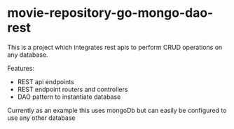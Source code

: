 # movie-repository-go-mongo-dao-rest

This is a project which integrates rest apis to perform CRUD operations on any database.

Features:
- REST api endpoints
- REST endpoint routers and controllers
- DAO pattern to instantiate database

Currently as an example this uses mongoDb but can easily be configured to use any other database
